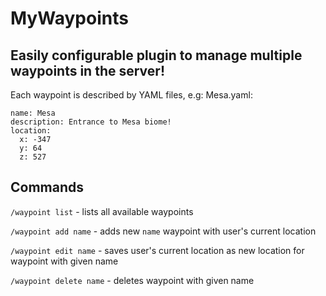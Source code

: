 # MyWaypoints

## Easily configurable plugin to manage multiple waypoints in the server!

Each waypoint is described by YAML files, e.g:
Mesa.yaml:
```
name: Mesa
description: Entrance to Mesa biome!
location:
  x: -347
  y: 64
  z: 527
```



## Commands
`/waypoint list` - lists all available waypoints

`/waypoint add name` - adds new `name` waypoint with user's current location

`/waypoint edit name` - saves user's current location as new location for waypoint with given name

`/waypoint delete name` - deletes waypoint with given name



